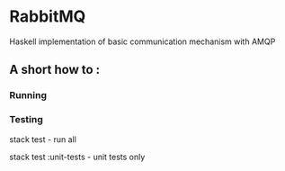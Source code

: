 # RabbitMQ
Haskell implementation of basic communication mechanism with AMQP

## A short how to :

### Running

### Testing
stack test              - run all

stack test :unit-tests  - unit tests only